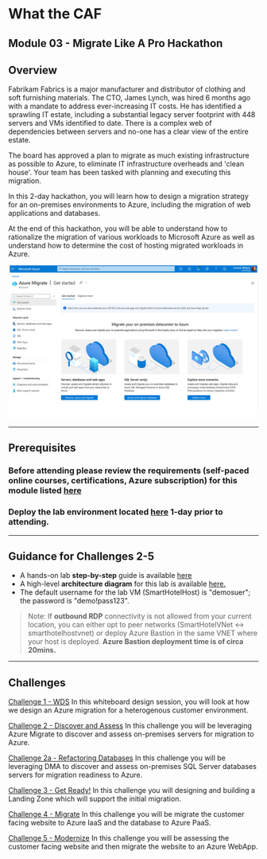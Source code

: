 # What the CAF

## Module 03 - Migrate Like A Pro Hackathon

## Overview

Fabrikam Fabrics is a major manufacturer and distributor of clothing and soft furnishing materials. The CTO, James Lynch, was hired 6 months ago with a mandate to address ever-increasing IT costs. He has identified a sprawling IT estate, including a substantial legacy server footprint with 448 servers and VMs identified to date. There is a complex web of dependencies between servers and no-one has a clear view of the entire estate.

The board has approved a plan to migrate as much existing infrastructure as possible to Azure, to eliminate IT infrastructure overheads and 'clean house'. Your team has been tasked with planning and executing this migration.

In this 2-day hackathon, you will learn how to design a migration strategy for an on-premises environments to Azure, including the migration of web applications and databases.

At the end of this hackathon, you will be able to understand how to rationalize the migration of various workloads to Microsoft Azure as well as understand how to determine the cost of hosting migrated workloads in Azure.

![Azure Migrate](./images/azure_migrate.jpg)

----

## Prerequisites

### Before attending please review the requirements (self-paced online courses, certifications, Azure subscription) for this module listed [here](/agenda_and_requirements.md)

### Deploy the lab environment located [here](https://github.com/jonathan-vella/MCW-Line-of-business-application-migration/blob/master/Hands-on%20lab/Before%20the%20HOL%20-%20Line-of-business%20application%20migration.md) 1-day prior to attending.

---

## Guidance for Challenges 2-5

- A hands-on lab **step-by-step** guide is available [here](https://github.com/jonathan-vella/MCW-Line-of-business-application-migration/tree/master)
- A high-level **architecture diagram** for this lab is available [here.](/learning_path_modules/03_migrate_like_a_pro/media/azmgiratelab_architecture.png)
- The default username for the lab VM (SmartHotelHost) is "demosuer"; the password is "demo!pass123".

> Note: If **outbound RDP** connectivity is not allowed from your current location, you can either opt to peer networks (SmartHotelVNet <-> smarthotelhostvnet) or deploy Azure Bastion in the same VNET where your host is deployed. **Azure Bastion deployment time is of circa 20mins.** 

---

## Challenges

[Challenge 1 - WDS](./challenges/challenge1.md)
In this whiteboard design session, you will look at how we design an Azure migration for a heterogenous customer environment.

[Challenge 2 - Discover and Assess](./challenges/challenge2.md)
In this challenge you will be leveraging Azure Migrate to discover and assess on-premises servers for migration to Azure.

[Challenge 2a - Refactoring Databases](./challenges/challenge2a.md)
In this challenge you will be leveraging DMA to discover and assess on-premises SQL Server databases servers for migration readiness to Azure.

[Challenge 3 - Get Ready!](./challenges/challenge3.md)
In this challenge you will designing and building a Landing Zone which will support the initial migration.

[Challenge 4 - Migrate](challenges/challenge4.md)
In this challenge you will be migrate the customer facing website to Azure IaaS and the database to Azure PaaS.

[Challenge 5 - Modernize](challenges/challenge5.md)
In this challenge you will be assessing the customer facing website and then migrate the website to an Azure WebApp.
